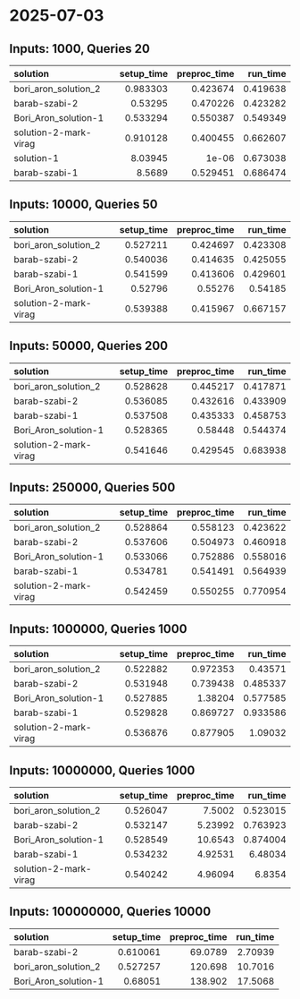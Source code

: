 # 2025-07-03

## Inputs: 1000, Queries 20

| solution              |   setup_time |   preproc_time |   run_time |
|:----------------------|-------------:|---------------:|-----------:|
| bori_aron_solution_2  |     0.983303 |       0.423674 |   0.419638 |
| barab-szabi-2         |     0.53295  |       0.470226 |   0.423282 |
| Bori_Aron_solution-1  |     0.533294 |       0.550387 |   0.549349 |
| solution-2-mark-virag |     0.910128 |       0.400455 |   0.662607 |
| solution-1            |     8.03945  |       1e-06    |   0.673038 |
| barab-szabi-1         |     8.5689   |       0.529451 |   0.686474 |

## Inputs: 10000, Queries 50

| solution              |   setup_time |   preproc_time |   run_time |
|:----------------------|-------------:|---------------:|-----------:|
| bori_aron_solution_2  |     0.527211 |       0.424697 |   0.423308 |
| barab-szabi-2         |     0.540036 |       0.414635 |   0.425055 |
| barab-szabi-1         |     0.541599 |       0.413606 |   0.429601 |
| Bori_Aron_solution-1  |     0.52796  |       0.55276  |   0.54185  |
| solution-2-mark-virag |     0.539388 |       0.415967 |   0.667157 |

## Inputs: 50000, Queries 200

| solution              |   setup_time |   preproc_time |   run_time |
|:----------------------|-------------:|---------------:|-----------:|
| bori_aron_solution_2  |     0.528628 |       0.445217 |   0.417871 |
| barab-szabi-2         |     0.536085 |       0.432616 |   0.433909 |
| barab-szabi-1         |     0.537508 |       0.435333 |   0.458753 |
| Bori_Aron_solution-1  |     0.528365 |       0.58448  |   0.544374 |
| solution-2-mark-virag |     0.541646 |       0.429545 |   0.683938 |

## Inputs: 250000, Queries 500

| solution              |   setup_time |   preproc_time |   run_time |
|:----------------------|-------------:|---------------:|-----------:|
| bori_aron_solution_2  |     0.528864 |       0.558123 |   0.423622 |
| barab-szabi-2         |     0.537606 |       0.504973 |   0.460918 |
| Bori_Aron_solution-1  |     0.533066 |       0.752886 |   0.558016 |
| barab-szabi-1         |     0.534781 |       0.541491 |   0.564939 |
| solution-2-mark-virag |     0.542459 |       0.550255 |   0.770954 |

## Inputs: 1000000, Queries 1000

| solution              |   setup_time |   preproc_time |   run_time |
|:----------------------|-------------:|---------------:|-----------:|
| bori_aron_solution_2  |     0.522882 |       0.972353 |   0.43571  |
| barab-szabi-2         |     0.531948 |       0.739438 |   0.485337 |
| Bori_Aron_solution-1  |     0.527885 |       1.38204  |   0.577585 |
| barab-szabi-1         |     0.529828 |       0.869727 |   0.933586 |
| solution-2-mark-virag |     0.536876 |       0.877905 |   1.09032  |

## Inputs: 10000000, Queries 1000

| solution              |   setup_time |   preproc_time |   run_time |
|:----------------------|-------------:|---------------:|-----------:|
| bori_aron_solution_2  |     0.526047 |        7.5002  |   0.523015 |
| barab-szabi-2         |     0.532147 |        5.23992 |   0.763923 |
| Bori_Aron_solution-1  |     0.528549 |       10.6543  |   0.874004 |
| barab-szabi-1         |     0.534232 |        4.92531 |   6.48034  |
| solution-2-mark-virag |     0.540242 |        4.96094 |   6.8354   |

## Inputs: 100000000, Queries 10000

| solution             |   setup_time |   preproc_time |   run_time |
|:---------------------|-------------:|---------------:|-----------:|
| barab-szabi-2        |     0.610061 |        69.0789 |    2.70939 |
| bori_aron_solution_2 |     0.527257 |       120.698  |   10.7016  |
| Bori_Aron_solution-1 |     0.68051  |       138.902  |   17.5068  |